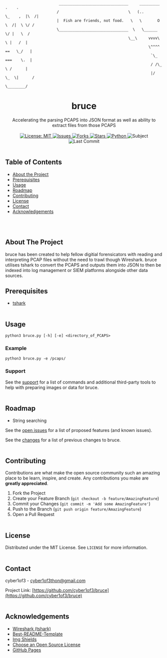 <!-- PROJECT LOGO -->
```
                        _______________________________     _________         .    .
                       /                               \   (..       \_    ,  |\  /|
                       |  Fish are friends, not food.   \   \       O  \  /|  \ \/ /
                       \_______________________________  \   \______    \/ |   \  /
                                                       \__\     vvvv\    \ |   /  |
                                                                \^^^^  ==   \_/   |
                                                                 `\_   ===    \.  |
                                                                 / /\_   \ /      |
                                                                 |/   \_  \|      /
                                                                        \________/
```
<p align="center">
  <h1 align="center">bruce</h1>
  <p align="center">
    Accelerating the parsing PCAPS into JSON format as well as ability to extract files from those PCAPS
    <br><br>
    <a href="https://mit-license.org">
    <img src="https://img.shields.io/badge/license-MIT-black.svg" alt="License: MIT">
    </a>
    <a href="https://github.com/bruce/issues">
    <img src="https://img.shields.io/github/issues/markdown-templates/markdown-snippets.svg" alt="Issues">
    </a>
    <a href="https://github.com/bruce/forks">
    <img src="https://img.shields.io/github/forks/markdown-templates/markdown-snippets.svg" alt="Forks">
    <a href="https://github.com/cyber1of3/bruce/stargazers">
    <img src="https://img.shields.io/github/stars/markdown-templates/markdown-snippets.svg" alt="Stars">
    </a>
    <a href="https://www.python.org">
    <img src="https://img.shields.io/badge/language-python-yellow" alt="Python">
    </a>
    <img src="https://img.shields.io/badge/subject-DFIR-red" alt="Subject">
    <img src="https://img.shields.io/github/last-commit/cyber1of3/bruce" alt="Last Commit">
    </a>
    <br><br>
  </p>
</p>

<!-- TABLE OF CONTENTS -->
## Table of Contents

* [About the Project](#about-the-project)
* [Prerequisites](#prerequisites)
* [Usage](#usage)
* [Roadmap](#roadmap)
* [Contributing](#contributing)
* [License](#license)
* [Contact](#contact)
* [Acknowledgements](#acknowledgements)


<br><br>
<!-- ABOUT THE PROJECT -->
## About The Project

bruce has been created to help fellow digitial forensicators with reading and interpreting PCAP files without the need to trawl though Wireshark. bruce utilises tshark to convert the PCAPS and outputs them into JSON to then be indexed into log management or SIEM platforms alongside other data sources.
<br>

## Prerequisites

* [tshark](https://tshark.dev)
<br><br>


<!-- USAGE EXAMPLES -->
## Usage
`python3 bruce.py [-h] [-e] <directory_of_PCAPS>`
### Example
`python3 bruce.py -e /pcaps/`
### Support
See the [support](https://github.com/cyber1of3/bruce/issues) for a list of commands and additional third-party tools to help with preparing images or data for bruce.
<br><br>


<!-- ROADMAP -->
## Roadmap

* String searching

See the [open issues](https://github.com/cyber1of3/bruce/issues) for a list of proposed features (and known issues).
<br>

See the [changes](https://github.com/cyber1of3/bruce/issues) for a list of previous changes to bruce.
<br><br>


<!-- CONTRIBUTING -->
## Contributing

Contributions are what make the open source community such an amazing place to be learn, inspire, and create. Any contributions you make are **greatly appreciated**.

1. Fork the Project
2. Create your Feature Branch (`git checkout -b feature/AmazingFeature`)
3. Commit your Changes (`git commit -m 'Add some AmazingFeature'`)
4. Push to the Branch (`git push origin feature/AmazingFeature`)
5. Open a Pull Request
<br><br>


<!-- LICENSE -->
## License

Distributed under the MIT License. See `LICENSE` for more information.
<br><br>


<!-- CONTACT -->
## Contact

cyber1of3 - cyber1of3thon@gmail.com

Project Link: [https://github.com/cyber1of3/bruce](https://github.com/cyber1of3/bruce)
<br><br>


<!-- ACKNOWLEDGEMENTS -->
## Acknowledgements
* [Wireshark (tshark)](https://tshark.dev)
* [Best-README-Template](https://github.com/othneildrew/Best-README-Template)
* [Img Shields](https://shields.io)
* [Choose an Open Source License](https://choosealicense.com)
* [GitHub Pages](https://pages.github.com)



<!-- MARKDOWN LINKS & IMAGES -->
<!-- https://www.markdownguide.org/basic-syntax/#reference-style-links -->
[contributors-shield]: https://img.shields.io/github/contributors/cyber1of3/bruce.svg?style=flat-square
[contributors-url]: https://github.com/cyber1of3/bruce/graphs/contributors
[forks-shield]: https://img.shields.io/github/forks/cyber1of3/bruce.svg?style=flat-square
[forks-url]: https://github.com/cyber1of3/bruce/network/members
[stars-shield]: https://img.shields.io/github/stars/cyber1of3/bruce.svg?style=flat-square
[stars-url]: https://github.com/cyber1of3/bruce/stargazers
[issues-shield]: https://img.shields.io/github/issues/cyber1of3/bruce.svg?style=flat-square
[issues-url]: https://github.com/cyber1of3/bruce/issues
[license-shield]: https://img.shields.io/github/license/cyber1of3/bruce.svg?style=flat-square
[license-url]: https://github.com/cyber1of3/bruce/master/LICENSE.txt
